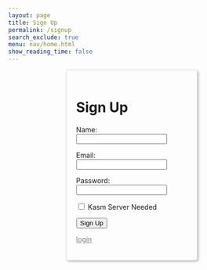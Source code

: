 ```yaml
---
layout: page 
title: Sign Up
permalink: /signup
search_exclude: true
menu: nav/home.html
show_reading_time: false 
---
```


<style>
.login-container {
    display: flex;
    justify-content: space-between;
    flex-wrap: wrap; /* allows the cards to wrap onto the next line if the screen is too small */
}


.signup-card {
    margin: auto;
    margin-top: 0; /* remove the top margin */
    width: 45%;
    border: 1px solid #ddd;
    border-radius: 5px;
    padding: 20px;
    box-shadow: 2px 2px 5px rgba(0, 0, 0, 0.3);
    margin-bottom: 20px;
    overflow-x: auto; /* Enable horizontal scrolling */
}

.signup-card h1 {
    margin-bottom: 20px;
}
</style>

<div id="login-container">
<div class="signup-card">
        <h1 id="signupTitle">Sign Up</h1>
        <form id="signupForm" onsubmit="signup(); return false;">
            <p>
                <label>
                    Name:
                    <input type="text" name="name" id="name" required>
                </label>
            </p>
            <p>
                <label>
                    Email:
                    <input type="text" name="signupUid" id="signupUid" required>
                </label>
            </p>
            <p>
                <label>
                    Password:
                    <input type="password" name="signupPassword" id="signupPassword" required>
                </label>
            </p>
            <p>
                <label>
                    <input type="checkbox" name="kasmNeeded" id="kasmNeeded">
                    Kasm Server Needed
                </label>
            </p>
            <p>
                <button type="submit">Sign Up</button>
            </p>
            <a style="color: grey !important" href="{{site.baseurl}}/login">login</a>
            <p id="signupMessage" style="color: green;"></p>
        </form>
    </div>
</div>

<!--
<script type="module">
    import { login, pythonURI, fetchOptions } from '{{site.baseurl}}/assets/js/api/config.js';

    // Function to handle signup
    window.signup = function() {
    const signupButton = document.querySelector(".signup-card button");

    // Disable the button and change its color
    signupButton.disabled = true;
    signupButton.style.backgroundColor = '#d3d3d3'; // Light gray to indicate disabled state

    const signupOptions = {
        URL: `${pythonURI}/api/user`,
        method: "POST",
        cache: "no-cache",
        body: {
            name: document.getElementById("name").value,
            uid: document.getElementById("signupUid").value,
            password: document.getElementById("signupPassword").value,
            kasm_server_needed: document.getElementById("kasmNeeded").value,
        }
    };

    fetch(signupOptions.URL, {
        method: signupOptions.method,
        headers: {
            "Content-Type": "application/json"
        },
        body: JSON.stringify(signupOptions.body)
    })
    .then(response => {
        if (!response.ok) {
            throw new Error(`Signup failed: ${response.status}`);
        }
        return response.json();
    })
    .then(data => {
        document.getElementById("signupMessage").textContent = "Signup successful!";
        // Optionally redirect to login page or handle as needed
        // window.location.href = '{{site.baseurl}}/profile';
    })
    .catch(error => {
        console.error("Signup Error:", error);
        document.getElementById("signupMessage").textContent = `Signup Error: ${error.message}`;
        // Re-enable the button if there is an error
        signupButton.disabled = false;
        signupButton.style.backgroundColor = ''; // Reset to default color
    });
}


    // Function to fetch and display Python data
    function pythonDatabase() {
        const URL = `${pythonURI}/api/id`;

        fetch(URL, fetchOptions)
            .then(response => {
                if (!response.ok) {
                    throw new Error(`Flask server response: ${response.status}`);
                }
                return response.json();
            })
            .then(data => {
                window.location.href = '{{site.baseurl}}/profile';
            })
            .catch(error => {
                console.error("Python Database Error:", error);
                const errorMsg = `Python Database Error: ${error.message}`;
            });
    }

    // Call relevant database functions on the page load
    window.onload = function() {
         pythonDatabase();
    };
</script>
-->


<script type="module">
  import { javaURI, pythonURI, fetchOptions } from '{{ site.baseurl }}/assets/js/api/config.js';


window.signup = function(){
    // clones and replaces method
    const signupOptions = {
        URL: `${javaURI}/api/person/create`,
        method: "POST",
        cache: "no-cache",
        headers: (new Headers({"Content-Type":"application/json"})),
        body: JSON.stringify({
                email:  document.getElementById("signupUid").value,//later add to signup
                dob: "11-01-2024",
                name: document.getElementById("name").value,
                password: document.getElementById("signupPassword").value,
                kasmServerNeeded: document.getElementById("kasmNeeded").checked,
            
        }),
    };

    // fetch the API
    fetch(signupOptions.URL, signupOptions)
    // response is a RESTful "promise" on any successful fetch
    .then(response => {
        
      if (!response.ok){
        throw new Error("response error: " + response.status);
        return; //api failure
      }
      // valid response will have JSON data
      response.json().then(data => {
          console.log(data);
      })
    })
    // catch fetch errors (ie Nginx ACCESS to server blocked)
    .catch(err => {
      error(err + " " + signupOptions.URL);
    });
  
  }

  // Something went wrong with actions or responses
  function error(err) {
    // log as Error in console
    console.error(err);
    // append error to resultContainer
    const tr = document.createElement("tr");
    const td = document.createElement("td");
    td.innerHTML = err;
    tr.appendChild(td);
    document.getElementById("login-container").appendChild(tr);
  }

</script>